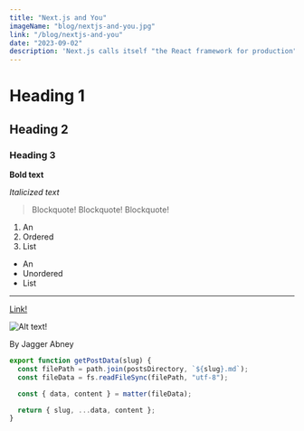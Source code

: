 ```yaml
---
title: "Next.js and You"
imageName: "blog/nextjs-and-you.jpg"
link: "/blog/nextjs-and-you"
date: "2023-09-02"
description: 'Next.js calls itself "the React framework for production", but is that true? In this post, I go over what Next.js is, why you should use it, and how to get started. Additionally, I list the three main advantages of using Next.js, which are: server-side page rendering, file-based routing, and full-stack capabilities.'
---
```


# Heading 1

## Heading 2

### Heading 3

**Bold text**

_Italicized text_

> Blockquote!
> Blockquote!
> Blockquote!

1. An
2. Ordered
3. List

- An
- Unordered
- List

---

[Link!](https://www.markdownguide.org/cheat-sheet/)

![Alt text!](example.jpg)

By Jagger Abney

```js
export function getPostData(slug) {
  const filePath = path.join(postsDirectory, `${slug}.md`);
  const fileData = fs.readFileSync(filePath, "utf-8");

  const { data, content } = matter(fileData);

  return { slug, ...data, content };
}
```
